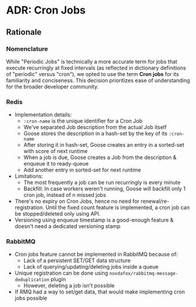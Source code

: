 ADR: Cron Jobs
=============

Rationale
---------

### Nomenclature

While "Periodic Jobs" is technically a more accurate term for jobs that execute recurringly at fixed intervals (as reflected in dictionary definitions of "periodic" versus "cron"), we opted to use the term **Cron jobs** for its familiarity and conciseness. This decision prioritizes ease of understanding for the broader developer community.

### Redis
- Implementation details:
  - `:cron-name` is the unique identifier for a Cron Job
  - We've separated Job description from the actual Job itself
  - Goose stores the description in a hash-set by the key of its `:cron-name`
  - After storing it in hash-set, Goose creates an entry in a sorted-set with score of next runtime
  - When a job is due, Goose creates a Job from the description & enqueue it to ready-queue
  - Add another entry in sorted-set for next runtime
- Limitations:
  - The most frequently a job can be run recurringly is every minute
  - Backfill: In case workers weren't running, Goose will backfill only 1 cron job, instead of n missed jobs
- There's no expiry on Cron Jobs, hence no need for renewal/re-registration. Until the fixed count feature is implemented, a cron job can be stopped/deleted only using API.
- Versioning using enqueue timestamp is a good-enough feature & doesn't need a dedicated versioning stamp

### RabbitMQ

- Cron jobs feature cannot be implemented in RabbitMQ because of:
  - Lack of a persistent SET/GET data structure
  - Lack of querying/updating/deleting jobs inside a queue
- Unique registration can be done using `noxdafox/rabbitmq-message-deduplication` plugin
  - However, deleting a job isn't possible
- If RMQ had a way to set/get data, that would make implementing cron jobs possible
